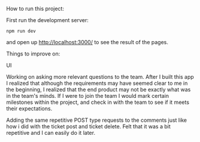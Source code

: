 

How to run this project:

First run the development server:

```
npm run dev
```

and open up [http://localhost:3000/](http://localhost:3000/) to see the result of the pages. 





Things to improve on:

UI

Working on asking more relevant questions to the team. After I built this app I realized that although the requirements may have seemed clear to me in the beginning, I realized that the end product may not be exactly what was in the team's minds. If I were to join the team I would mark certain milestones within the project, and check in with the team to see if it meets their expectations.

Adding the same repetitive POST type requests to the comments just like how i did with the ticket post and ticket delete. Felt that it was a bit repetitive and I can easily do it later.
